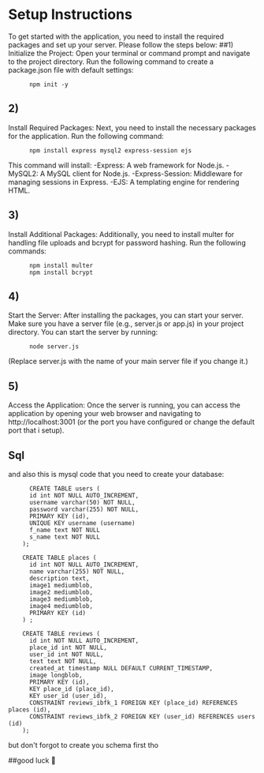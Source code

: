 # Setup Instructions
To get started with the application, you need to install the required packages and set up your server. Please follow the steps below:
  ##1)
  Initialize the Project: Open your terminal or command prompt and navigate to the project directory. Run the following command to create a package.json file with default settings:
  
          npm init -y
  ## 2)
  Install Required Packages: Next, you need to install the necessary packages for the application. Run the following command:
  
          npm install express mysql2 express-session ejs
          
  This command will install:
    -Express: A web framework for Node.js.
    -MySQL2: A MySQL client for Node.js.
    -Express-Session: Middleware for managing sessions in Express.
    -EJS: A templating engine for rendering HTML.
    
  ## 3)
  Install Additional Packages: Additionally, you need to install multer for handling file uploads and bcrypt for password hashing. Run the following commands:
  
          npm install multer
          npm install bcrypt

  ## 4)
  Start the Server: After installing the packages, you can start your server. Make sure you have a server file (e.g., server.js or app.js) in your project directory. You can start the server by running:

          node server.js
  (Replace server.js with the name of your main server file if you change it.)
    
  ## 5)
  Access the Application: Once the server is running, you can access the application by opening your web browser and navigating to http://localhost:3001 (or the port you have configured or change the default port that i setup).
  
  ## Sql
and also this is mysql code that you need to create your database:

          CREATE TABLE users (
          id int NOT NULL AUTO_INCREMENT,
          username varchar(50) NOT NULL,
          password varchar(255) NOT NULL,
          PRIMARY KEY (id),
          UNIQUE KEY username (username)
          f_name text NOT NULL
          s_name text NOT NULL
        );
        
        CREATE TABLE places (
          id int NOT NULL AUTO_INCREMENT,
          name varchar(255) NOT NULL,
          description text,
          image1 mediumblob,
          image2 mediumblob,
          image3 mediumblob,
          image4 mediumblob,
          PRIMARY KEY (id)
        ) ;
        
        CREATE TABLE reviews (
          id int NOT NULL AUTO_INCREMENT,
          place_id int NOT NULL,
          user_id int NOT NULL,
          text text NOT NULL,
          created_at timestamp NULL DEFAULT CURRENT_TIMESTAMP,
          image longblob,
          PRIMARY KEY (id),
          KEY place_id (place_id),
          KEY user_id (user_id),
          CONSTRAINT reviews_ibfk_1 FOREIGN KEY (place_id) REFERENCES places (id),
          CONSTRAINT reviews_ibfk_2 FOREIGN KEY (user_id) REFERENCES users (id)
        );

but don't forgot to create you schema first tho

##good luck 💚
